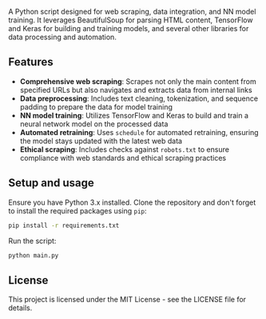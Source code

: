 A Python script designed for web scraping, data integration, and NN model training. It leverages BeautifulSoup for parsing HTML content, TensorFlow and Keras for building and training models, and several other libraries for data processing and automation.

## Features

- **Comprehensive web scraping**: Scrapes not only the main content from specified URLs but also navigates and extracts data from internal links
- **Data preprocessing**: Includes text cleaning, tokenization, and sequence padding to prepare the data for model training
- **NN model training**: Utilizes TensorFlow and Keras to build and train a neural network model on the processed data
- **Automated retraining**: Uses `schedule` for automated retraining, ensuring the model stays updated with the latest web data
- **Ethical scraping**: Includes checks against `robots.txt` to ensure compliance with web standards and ethical scraping practices

## Setup and usage

Ensure you have Python 3.x installed. Clone the repository and don't forget to install the required packages using `pip`:

```bash
pip install -r requirements.txt
```
Run the script:

```bash
python main.py
```

## License
This project is licensed under the MIT License - see the LICENSE file for details.
